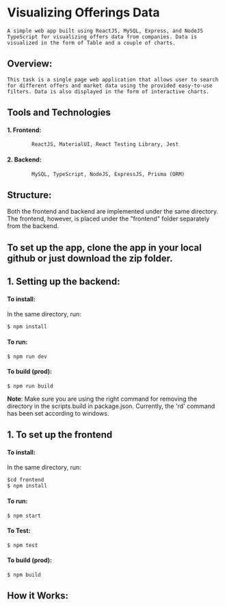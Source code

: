 # Visualizing Offerings Data 

```
A simple web app built using ReactJS, MySQL, Express, and NodeJS TypeScript for visualizing offers data from companies. Data is visualized in the form of Table and a couple of charts.
```

## Overview:

```
This task is a single page web application that allows user to search for different offers and market data using the provided easy-to-use filters. Data is also displayed in the form of interactive charts.
```
## Tools and Technologies
#### 1. Frontend:
			ReactJS, MaterialUI, React Testing Library, Jest
#### 2. Backend:
			MySQL, TypeScript, NodeJS, ExpressJS, Prisma (ORM)

## Structure:
Both the frontend and backend are implemented under the same directory. The frontend, however, is placed under the "frontend" folder separately from the backend.

## To set up the app, clone the app in your local github or just download the zip folder.

## 1. Setting up the backend:
#### To install:
In the same directory, run:
```
$ npm install
```

#### To run:

```
$ npm run dev
```

#### To build (prod):

```
$ npm run build
```
**Note**: Make sure you are using the right command for removing the directory in the scripts.build in package.json. Currently, the 'rd' command has been set according to windows.
## 1. To set up the frontend

#### To install:
In the same directory, run:
```
$cd frontend
$ npm install
```

#### To run:

```
$ npm start
```
#### To Test:
```
$ npm test
```

#### To build (prod):

```
$ npm build
```


## How it Works:



